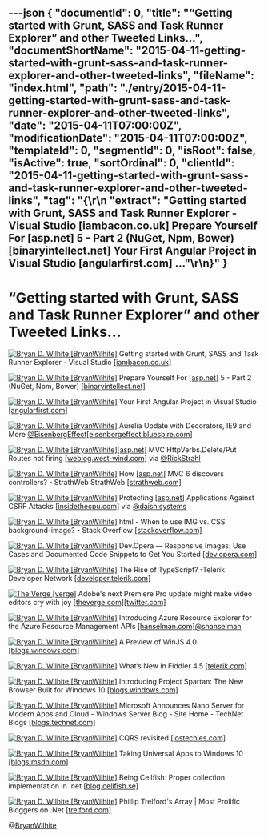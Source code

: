 ---json
{
  "documentId": 0,
  "title": "“Getting started with Grunt, SASS and Task Runner Explorer” and other Tweeted Links…",
  "documentShortName": "2015-04-11-getting-started-with-grunt-sass-and-task-runner-explorer-and-other-tweeted-links",
  "fileName": "index.html",
  "path": "./entry/2015-04-11-getting-started-with-grunt-sass-and-task-runner-explorer-and-other-tweeted-links",
  "date": "2015-04-11T07:00:00Z",
  "modificationDate": "2015-04-11T07:00:00Z",
  "templateId": 0,
  "segmentId": 0,
  "isRoot": false,
  "isActive": true,
  "sortOrdinal": 0,
  "clientId": "2015-04-11-getting-started-with-grunt-sass-and-task-runner-explorer-and-other-tweeted-links",
  "tag": "{\r\n  \"extract\": \"Getting started with Grunt, SASS and Task Runner Explorer - Visual Studio [iambacon.co.uk]        Prepare Yourself For [asp.net]  5 - Part 2 (NuGet, Npm, Bower) [binaryintellect.net]        Your First Angular Project in Visual Studio [angularfirst.com]  ...\"\r\n}"
}
---

# “Getting started with Grunt, SASS and Task Runner Explorer” and other Tweeted Links…

[<img alt="Bryan D. Wilhite [BryanWilhite]" src="https://songhay.blob.core.windows.net/shared-social-twitter/BryanWilhite.jpeg">](http://songhayblog.azurewebsites.net/ "Bryan D. Wilhite [BryanWilhite]") Getting started with Grunt, SASS and Task Runner Explorer - Visual Studio [[iambacon.co.uk]](http://www.iambacon.co.uk/blog/getting-started-with-grunt-sass-and-task-runner-explorer-visual-studio)

[<img alt="Bryan D. Wilhite [BryanWilhite]" src="https://songhay.blob.core.windows.net/shared-social-twitter/BryanWilhite.jpeg">](http://songhayblog.azurewebsites.net/ "Bryan D. Wilhite [BryanWilhite]") Prepare Yourself For [[asp.net]](http://www.asp.net/) 5 - Part 2 (NuGet, Npm, Bower) [[binaryintellect.net]](http://www.binaryintellect.net/articles/3efa224b-f513-4a50-9e98-3a553b5c8ead.aspx)

[<img alt="Bryan D. Wilhite [BryanWilhite]" src="https://songhay.blob.core.windows.net/shared-social-twitter/BryanWilhite.jpeg">](http://songhayblog.azurewebsites.net/ "Bryan D. Wilhite [BryanWilhite]") Your First Angular Project in Visual Studio [[angularfirst.com]](http://angularfirst.com/your-first-angular-project-in-visual-studio/)

[<img alt="Bryan D. Wilhite [BryanWilhite]" src="https://songhay.blob.core.windows.net/shared-social-twitter/BryanWilhite.jpeg">](http://songhayblog.azurewebsites.net/ "Bryan D. Wilhite [BryanWilhite]") Aurelia Update with Decorators, IE9 and More [@EisenbergEffect](http://twitter.com/EisenbergEffect)[[eisenbergeffect.bluespire.com]](http://eisenbergeffect.bluespire.com/aurelia-update-with-decorators-ie9-and-more/)

[<img alt="Bryan D. Wilhite [BryanWilhite]" src="https://songhay.blob.core.windows.net/shared-social-twitter/BryanWilhite.jpeg">](http://songhayblog.azurewebsites.net/ "Bryan D. Wilhite [BryanWilhite]")[[asp.net]](http://www.asp.net/) MVC HttpVerbs.Delete/Put Routes not firing [[weblog.west-wind.com]](http://weblog.west-wind.com/posts/2015/Apr/09/ASPNET-MVC-HttpVerbsDeletePut-Routes-not-firing) via [@RickStrahl](http://twitter.com/RickStrahl)

[<img alt="Bryan D. Wilhite [BryanWilhite]" src="https://songhay.blob.core.windows.net/shared-social-twitter/BryanWilhite.jpeg">](http://songhayblog.azurewebsites.net/ "Bryan D. Wilhite [BryanWilhite]") How [[asp.net]](http://www.asp.net/) MVC 6 discovers controllers? - StrathWeb StrathWeb [[strathweb.com]](http://www.strathweb.com/2015/04/asp-net-mvc-6-discovers-controllers/#comments)

[<img alt="Bryan D. Wilhite [BryanWilhite]" src="https://songhay.blob.core.windows.net/shared-social-twitter/BryanWilhite.jpeg">](http://songhayblog.azurewebsites.net/ "Bryan D. Wilhite [BryanWilhite]") Protecting [[asp.net]](http://www.asp.net/) Applications Against CSRF Attacks [[insidethecpu.com]](http://insidethecpu.com/2015/04/10/protecting-asp-net-applications-against-csrf-attacks/) via [@daishisystems](http://twitter.com/daishisystems)

[<img alt="Bryan D. Wilhite [BryanWilhite]" src="https://songhay.blob.core.windows.net/shared-social-twitter/BryanWilhite.jpeg">](http://songhayblog.azurewebsites.net/ "Bryan D. Wilhite [BryanWilhite]") html - When to use IMG vs. CSS background-image? - Stack Overflow [[stackoverflow.com]](http://stackoverflow.com/questions/492809/when-to-use-img-vs-css-background-image)

[<img alt="Bryan D. Wilhite [BryanWilhite]" src="https://songhay.blob.core.windows.net/shared-social-twitter/BryanWilhite.jpeg">](http://songhayblog.azurewebsites.net/ "Bryan D. Wilhite [BryanWilhite]") Dev.Opera — Responsive Images: Use Cases and Documented Code Snippets to Get You Started [[dev.opera.com]](https://dev.opera.com/articles/responsive-images/)

[<img alt="Bryan D. Wilhite [BryanWilhite]" src="https://songhay.blob.core.windows.net/shared-social-twitter/BryanWilhite.jpeg">](http://songhayblog.azurewebsites.net/ "Bryan D. Wilhite [BryanWilhite]") The Rise of TypeScript? -Telerik Developer Network [[developer.telerik.com]](http://developer.telerik.com/featured/the-rise-of-typescript/)

[<img alt="The Verge [verge]" src="https://songhay.blob.core.windows.net/shared-social-twitter/verge.png">](http://www.theverge.com/ "The Verge [verge]") Adobe's next Premiere Pro update might make video editors cry with joy [[theverge.com]](http://www.theverge.com/2015/4/9/8371531/premiere-pro-lightroom-style-color-correction-grading-adobe?utm_campaign=theverge&utm_content=chorus&utm_medium=social&utm_source=twitter)[[twitter.com]](https://twitter.com/verge/status/586015968264073217/photo/1)

[<img alt="Bryan D. Wilhite [BryanWilhite]" src="https://songhay.blob.core.windows.net/shared-social-twitter/BryanWilhite.jpeg">](http://songhayblog.azurewebsites.net/ "Bryan D. Wilhite [BryanWilhite]") Introducing Azure Resource Explorer for the Azure Resource Management APIs [[hanselman.com]](http://www.hanselman.com/blog/IntroducingAzureResourceExplorerForTheAzureResourceManagementAPIs.aspx)[@shanselman](http://twitter.com/shanselman)

[<img alt="Bryan D. Wilhite [BryanWilhite]" src="https://songhay.blob.core.windows.net/shared-social-twitter/BryanWilhite.jpeg">](http://songhayblog.azurewebsites.net/ "Bryan D. Wilhite [BryanWilhite]") A Preview of WinJS 4.0 [[blogs.windows.com]](http://blogs.windows.com/buildingapps/2015/03/27/a-preview-of-winjs-4-0/)

[<img alt="Bryan D. Wilhite [BryanWilhite]" src="https://songhay.blob.core.windows.net/shared-social-twitter/BryanWilhite.jpeg">](http://songhayblog.azurewebsites.net/ "Bryan D. Wilhite [BryanWilhite]") What’s New in Fiddler 4.5 [[telerik.com]](http://www.telerik.com/blogs/what-s-new-in-fiddler-4-5)

[<img alt="Bryan D. Wilhite [BryanWilhite]" src="https://songhay.blob.core.windows.net/shared-social-twitter/BryanWilhite.jpeg">](http://songhayblog.azurewebsites.net/ "Bryan D. Wilhite [BryanWilhite]") Introducing Project Spartan: The New Browser Built for Windows 10 [[blogs.windows.com]](http://blogs.windows.com/bloggingwindows/2015/03/30/introducing-project-spartan-the-new-browser-built-for-windows-10/)

[<img alt="Bryan D. Wilhite [BryanWilhite]" src="https://songhay.blob.core.windows.net/shared-social-twitter/BryanWilhite.jpeg">](http://songhayblog.azurewebsites.net/ "Bryan D. Wilhite [BryanWilhite]") Microsoft Announces Nano Server for Modern Apps and Cloud - Windows Server Blog - Site Home - TechNet Blogs [[blogs.technet.com]](http://blogs.technet.com/b/windowsserver/archive/2015/04/08/microsoft-announces-nano-server-for-modern-apps-and-cloud.aspx)

[<img alt="Bryan D. Wilhite [BryanWilhite]" src="https://songhay.blob.core.windows.net/shared-social-twitter/BryanWilhite.jpeg">](http://songhayblog.azurewebsites.net/ "Bryan D. Wilhite [BryanWilhite]") CQRS revisited [[lostechies.com]](https://lostechies.com/gabrielschenker/2015/04/07/cqrs-revisited/)

[<img alt="Bryan D. Wilhite [BryanWilhite]" src="https://songhay.blob.core.windows.net/shared-social-twitter/BryanWilhite.jpeg">](http://songhayblog.azurewebsites.net/ "Bryan D. Wilhite [BryanWilhite]") Taking Universal Apps to Windows 10 [[blogs.msdn.com]](http://blogs.msdn.com/b/microsoft_developer_switzerland_news/archive/2015/04/01/taking-universal-apps-to-windows-10-visual-studio-tools-for-windows-10-technical-preview.aspx)

[<img alt="Bryan D. Wilhite [BryanWilhite]" src="https://songhay.blob.core.windows.net/shared-social-twitter/BryanWilhite.jpeg">](http://songhayblog.azurewebsites.net/ "Bryan D. Wilhite [BryanWilhite]") Being Cellfish: Proper collection implementation in .net [[blog.cellfish.se]](http://blog.cellfish.se/2015/04/proper-collection-implementation-in-net.html?spref=tw)

[<img alt="Bryan D. Wilhite [BryanWilhite]" src="https://songhay.blob.core.windows.net/shared-social-twitter/BryanWilhite.jpeg">](http://songhayblog.azurewebsites.net/ "Bryan D. Wilhite [BryanWilhite]") Phillip Trelford's Array | Most Prolific Bloggers on .Net [[trelford.com]](http://www.trelford.com/blog/post/prolific.aspx)

@[BryanWilhite](https://twitter.com/BryanWilhite)
